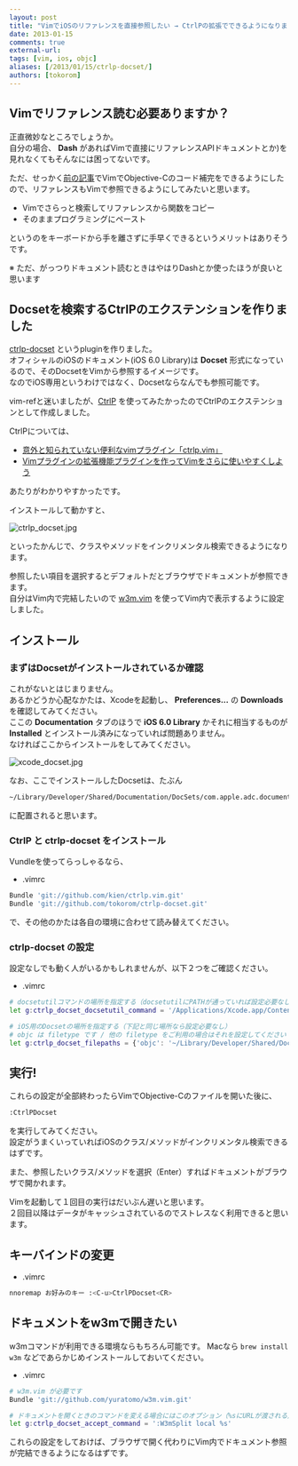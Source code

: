 ```yaml
---
layout: post
title: "VimでiOSのリファレンスを直接参照したい → CtrlPの拡張でできるようになりました"
date: 2013-01-15
comments: true
external-url: 
tags: [vim, ios, objc]
aliases: [/2013/01/15/ctrlp-docset/]
authors: [tokorom]
---
```


## Vimでリファレンス読む必要ありますか？

正直微妙なところでしょうか。  
自分の場合、 **Dash** があればVimで直接にリファレンスAPIドキュメントとか)を見れなくてもそんなには困ってないです。

ただ、せっかく[前の記事](/2013/01/15/ctrlp-docset/)でVimでObjective-Cのコード補完をできるようにしたので、リファレンスもVimで参照できるようにしてみたいと思います。

* Vimでさらっと検索してリファレンスから関数をコピー
* そのままプログラミングにペースト

というのをキーボードから手を離さずに手早くできるというメリットはありそうです。

※ ただ、がっつりドキュメント読むときはやはりDashとか使ったほうが良いと思います

## Docsetを検索するCtrlPのエクステンションを作りました

[ctrlp-docset](https://github.com/tokorom/ctrlp-docset) というpluginを作りました。  
オフィシャルのiOSのドキュメント(iOS 6.0 Library)は **Docset** 形式になっているので、そのDocsetをVimから参照するイメージです。  
なのでiOS専用というわけではなく、Docsetならなんでも参照可能です。

vim-refと迷いましたが、[CtrlP](https://github.com/kien/ctrlp.vim) を使ってみたかったのでCtrlPのエクステンションとして作成しました。

CtrlPについては、

* [意外と知られていない便利なvimプラグイン「ctrlp.vim」](http://mattn.kaoriya.net/software/vim/20111228013428.htm)
* [Vimプラグインの拡張機能プラグインを作ってVimをさらに使いやすくしよう](http://kaneshin.hateblo.jp/entry/vim-advent-calendar-2012) 

あたりがわかりやすかったです。

インストールして動かすと、

![ctrlp_docset.jpg](http://dl.dropbox.com/u/10351676/images/ctrlp_docset.jpg)

といったかんじで、クラスやメソッドをインクリメンタル検索できるようになります。  

<!-- more -->

参照したい項目を選択するとデフォルトだとブラウザでドキュメントが参照できます。  
自分はVim内で完結したいので [w3m.vim](https://github.com/yuratomo/w3m.vim) を使ってVim内で表示するように設定しました。

## インストール

### まずはDocsetがインストールされているか確認

これがないとはじまりません。  
あるかどうか心配なかたは、Xcodeを起動し、 **Preferences...** の **Downloads** を確認してみてください。  
ここの **Documentation** タブのほうで **iOS 6.0 Library** かそれに相当するものが **Installed** とインストール済みになっていれば問題ありません。  
なければここからインストールをしてみてください。

![xcode_docset.jpg](http://dl.dropbox.com/u/10351676/images/xcode_docset.jpg)

なお、ここでインストールしたDocsetは、たぶん

```sh
~/Library/Developer/Shared/Documentation/DocSets/com.apple.adc.documentation.AppleiOS6.0.iOSLibrary.docset
```

に配置されると思います。

### CtrlP と ctrlp-docset をインストール

Vundleを使ってらっしゃるなら、

* .vimrc

```sh
Bundle 'git://github.com/kien/ctrlp.vim.git'
Bundle 'git://github.com/tokorom/ctrlp-docset.git'
```

で、その他のかたは各自の環境に合わせて読み替えてください。

### ctrlp-docset の設定

設定なしでも動く人がいるかもしれませんが、以下２つをご確認ください。

* .vimrc

```sh
# docsetutilコマンドの場所を指定する（docsetutilにPATHが通っていれば設定必要なし）
let g:ctrlp_docset_docsetutil_command = '/Applications/Xcode.app/Contents/Developer/usr/bin/docsetutil'

# iOS用のDocsetの場所を指定する（下記と同じ場所なら設定必要なし）
# objc は filetype です / 他の filetype をご利用の場合はそれを設定してください
let g:ctrlp_docset_filepaths = {'objc': '~/Library/Developer/Shared/Documentation/DocSets/com.apple.adc.documentation.AppleiOS6.0.iOSLibrary.docset'}
```

## 実行!

これらの設定が全部終わったらVimでObjective-Cのファイルを開いた後に、

```sh
:CtrlPDocset
```

を実行してみてください。  
設定がうまくいっていればiOSのクラス/メソッドがインクリメンタル検索できるはずです。  

また、参照したいクラス/メソッドを選択（Enter）すればドキュメントがブラウザで開かれます。

Vimを起動して１回目の実行はだいぶん遅いと思います。  
２回目以降はデータがキャッシュされているのでストレスなく利用できると思います。

## キーバインドの変更

* .vimrc

```sh
nnoremap お好みのキー :<C-u>CtrlPDocset<CR>
```

## ドキュメントをw3mで開きたい

w3mコマンドが利用できる環境ならもちろん可能です。
Macなら `brew install w3m` などであらかじめインストールしておいてください。

* .vimrc

```sh
# w3m.vim が必要です
Bundle 'git://github.com/yuratomo/w3m.vim.git'

# ドキュメントを開くときのコマンドを変える場合にはこのオプション（%sにURLが渡される）
let g:ctrlp_docset_accept_command = ':W3mSplit local %s'
```

これらの設定をしておけば、ブラウザで開く代わりにVim内でドキュメント参照が完結できるようになるはずです。
